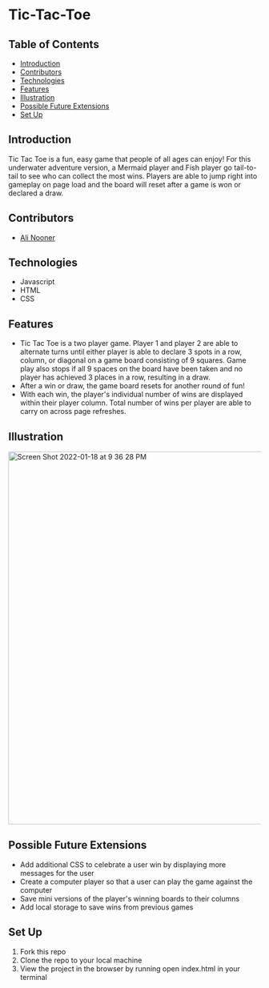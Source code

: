# Tic-Tac-Toe
## Table of Contents
  - [Introduction](#Introduction)
  - [Contributors](#Collaborators)
  - [Technologies](#Technologies)
  - [Features](#Features)
  - [Illustration](#Illustrations)
  - [Possible Future Extensions](#Possible-Future-Extensions)
  - [Set Up](#Set-Up)

## Introduction

Tic Tac Toe is a fun, easy game that people of all ages can enjoy! For this underwater adventure version, a Mermaid player and Fish player go tail-to-tail to see who can collect the most wins. Players are able to jump right into gameplay on page load and the board will reset after a game is won or declared a draw.

## Contributors

- [Ali Nooner](https://github.com/alinooner)

## Technologies
  - Javascript
  - HTML
  - CSS

## Features

- Tic Tac Toe is a two player game. Player 1 and player 2 are able to alternate turns until either player is able to declare 3 spots in a row, column, or diagonal on a game board consisting of 9 squares. Game play also stops if all 9 spaces on the board have been taken and no player has achieved 3 places in a row, resulting in a draw.
- After a win or draw, the game board resets for another round of fun!
- With each win, the player's individual number of wins are displayed within their player column. Total number of wins per player are able to carry on across page refreshes.

## Illustration

<img width="745" alt="Screen Shot 2022-01-18 at 9 36 28 PM" src="https://user-images.githubusercontent.com/92279624/150059385-8b404eb5-dc2e-483a-ab3e-f495647e22c6.png">


## Possible Future Extensions

  - Add additional CSS to celebrate a user win by displaying more messages for the user
  - Create a computer player so that a user can play the game against the computer
  - Save mini versions of the player's winning boards to their columns
  - Add local storage to save wins from previous games

## Set Up

1. Fork this repo  
2. Clone the repo to your local machine
3. View the project in the browser by running open index.html in your terminal
